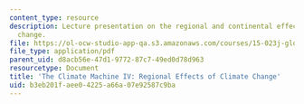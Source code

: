 ```yaml
---
content_type: resource
description: Lecture presentation on the regional and continental effects of climate
  change.
file: https://ol-ocw-studio-app-qa.s3.amazonaws.com/courses/15-023j-global-climate-change-economics-science-and-policy-spring-2008/b3eb201faee04225a66a07e92587c9ba_lec16.pdf
file_type: application/pdf
parent_uid: d8acb56e-47d1-9772-87c7-49ed0d78d963
resourcetype: Document
title: 'The Climate Machine IV: Regional Effects of Climate Change'
uid: b3eb201f-aee0-4225-a66a-07e92587c9ba
---
```

